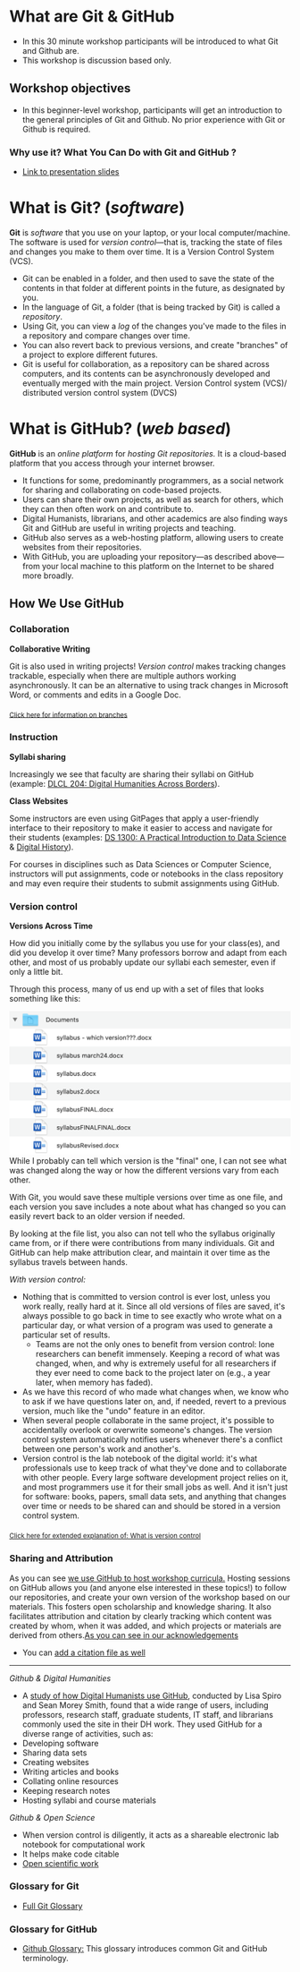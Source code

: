 # What are Git & GitHub 
- In this 30 minute workshop participants will be introduced to what Git and Github are. 
- This workshop is discussion based only.

## Workshop objectives
- In this beginner-level workshop, participants will get an introduction to the general principles of Git and Github. No prior experience with Git or Github is required. 

### Why use it? What You Can Do with Git and GitHub ?

* <a href="https://github.com/SouthernMethodistUniversity/git/blob/main/files/HPCgithubintro.pdf">Link to presentation slides</a>

# What is Git? (*software*) 

**Git** is *software* that you use on your laptop, or your local computer/machine. The software is used for *version control*—that is, tracking the state of files and changes you make to them over time. It is a Version Control System (VCS).
- Git can be enabled in a folder, and then used to save the state of the contents in that folder at different points in the future, as designated by you. 
- In the language of Git, a folder (that is being tracked by Git) is called a *repository*. 
- Using Git, you can view a *log* of the changes you've made to the files in a repository and compare changes over time. 
- You can also revert back to previous versions, and create "branches" of a project to explore different futures. 
- Git is useful for collaboration, as a repository can be shared across computers, and its contents can be asynchronously developed and eventually merged with the main project.
Version Control system (VCS)/ distributed version control system (DVCS)

# What is GitHub? (*web based*) 

**GitHub** is an *online platform* for *hosting Git repositories.* It is a cloud-based platform that you access through your internet browser.
- It functions for some, predominantly programmers, as a social network for sharing and collaborating on code-based projects. 
- Users can share their own projects, as well as search for others, which they can then often work on and contribute to. 
- Digital Humanists, librarians, and other academics are also finding ways Git and GitHub are useful in writing projects and teaching. 
- GitHub also serves as a web-hosting platform, allowing users to create websites from their repositories.
- With GitHub, you are uploading your repository—as described above—from your local machine to this platform on the Internet to be shared more broadly.


## How We Use GitHub

### Collaboration

**Collaborative Writing**

Git is also used in writing projects! _Version control_ makes tracking changes trackable, especially when there are multiple authors working asynchronously. It can be an alternative to using track changes in Microsoft Word, or comments and edits in a Google Doc.

<sub> [Click here for information on branches](https://docs.github.com/en/pull-requests/collaborating-with-pull-requests/proposing-changes-to-your-work-with-pull-requests/about-branches)</sub>


### Instruction

**Syllabi sharing**

Increasingly we see that faculty are sharing their syllabi on GitHub (example: [DLCL 204: Digital Humanities Across Borders](https://github.com/quinnanya/dlcl204)).

**Class Websites**


Some instructors are even using GitPages that apply a user-friendly interface to their repository to make it easier to access and navigate for their students (examples: [DS 1300: A Practical Introduction to Data Science](https://southernmethodistuniversity.github.io/ds_1300/book/00_introduction.html) & [Digital History](https://digitalhistory.github.io/)). 

For courses in disciplines such as Data Sciences or Computer Science, instructors  will put assignments, code or notebooks in the class repository and may even require their students to submit assignments using GitHub. 


### Version control

**Versions Across Time** 

How did you initially come by the syllabus you use for your class(es), and did you develop it over time? Many professors borrow and adapt from each other, and most of us probably update our syllabi each semester, even if only a little bit.

Through this process, many of us end up with a set of files that looks something like this:

![Example of a messy folder structure with many files named similarly](../images/messy-file-structure.png)
While I probably can tell which version is the "final" one, I can not see what was changed along the way or how the different versions vary from each other.

With Git, you would save these multiple versions over time as one file, and each version you save includes a note about what has changed so you can easily revert back to an older version if needed.

By looking at the file list, you also can not tell who the syllabus originally came from, or if there were contributions from many individuals. Git and GitHub can help make attribution clear, and maintain it over time as the syllabus travels between hands.

*With version control:*
- Nothing that is committed to version control is ever lost, unless you work really, really hard at it. Since all old versions of files are saved, it's always possible to go back in time to see exactly who wrote what on a particular day, or what version of a program was used to generate a particular set of results.
   - Teams are not the only ones to benefit from version control: lone researchers can benefit immensely.  Keeping a record of what was changed, when, and why is extremely useful for all researchers if they ever need to come back to the project later on (e.g., a year later, when memory has faded).
- As we have this record of who made what changes when, we know who to ask if we have questions later on, and, if needed, revert to a previous version, much like the "undo" feature in an editor.
- When several people collaborate in the same project, it's possible to accidentally overlook or overwrite someone's changes. The version control system automatically notifies users whenever there's a conflict between one person's work and another's.
- Version control is the lab notebook of the digital world: it's what professionals use to keep track of what they've done and to collaborate with other people.  Every large software development project relies on it, and most programmers use it for their small jobs as well.  And it isn't just for software: books, papers, small data sets, and anything that changes over time or needs to be shared can and should be stored in a version control system.

<sub> [Click here for extended explanation of: What is version control](https://swcarpentry.github.io/git-novice/01-basics.html)</sub>


### Sharing and Attribution

As you can see [we use GitHub to host workshop curricula.](https://github.com/SouthernMethodistUniversity?q=git&type=all&language=&sort=) Hosting sessions on GitHub allows you (and anyone else interested in these topics!) to follow our repositories, and create your own version of the workshop based on our materials. This fosters open scholarship and knowledge sharing. It also facilitates attribution and citation by clearly tracking which content was created by whom, when it was added, and which projects or materials are derived from others.[As you can see in our acknowledgements](https://github.com/SouthernMethodistUniversity/git#acknowledgements)
- You can [add a citation file as well](https://swcarpentry.github.io/git-novice/12-citation.html)

---
*Github & Digital Humanities*
- A [study of how Digital Humanists use GitHub](https://digitalscholarship.files.wordpress.com/2016/07/spirosmithdh2016githubpresentationfinal.pdf), conducted by Lisa Spiro and Sean Morey Smith, found that a wide range of users, including professors, research staff, graduate students, IT staff, and librarians commonly used the site in their DH work. They used GitHub for a diverse range of activities, such as:
- Developing software
- Sharing data sets
- Creating websites
- Writing articles and books
- Collating online resources
- Keeping research notes
- Hosting syllabi and course materials

*Github & Open Science*
- When version control is diligently, it acts as a shareable electronic lab notebook for computational work
- It helps make code citable 
- [Open scientific work](https://swcarpentry.github.io/git-novice/10-open.html)

### Glossary for Git
- [Full Git Glossary](https://git-scm.com/docs/gitglossary)  

### Glossary for GitHub
- [Github Glossary:](https://docs.github.com/en/get-started/quickstart/github-glossary) This glossary introduces common Git and GitHub terminology.
